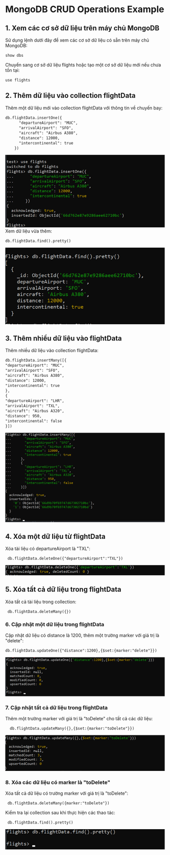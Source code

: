 # MongoDB CRUD Operations Example

## 1. Xem các cơ sở dữ liệu trên máy chủ MongoDB

Sử dụng lệnh dưới đây để xem các cơ sở dữ liệu có sẵn trên máy chủ MongoDB:

```
show dbs
```

Chuyển sang cơ sở dữ liệu flights hoặc tạo một cơ sở dữ liệu mới nếu chưa tồn tại:

```
use flights
```

## 2. Thêm dữ liệu vào collection flightData

Thêm một dữ liệu mới vào collection flightData với thông tin về chuyến bay:

```
db.flightData.insertOne({
      "departureAirport": "MUC",
      "arrivalAirport": "SFO",
      "aircraft": "Airbus A380",
      "distance": 12000,
      "intercontinental": true
    })
```

![alt text](/images/examples/image.png)<br>
Xem dữ liệu vừa thêm:

```
db.flightData.find().pretty()
```

![alt text](/images/examples/image-1.png)

## 3. Thêm nhiều dữ liệu vào flightData

Thêm nhiều dữ liệu vào collection flightData:
```
db.flightData.insertMany([{
"departureAirport": "MUC",
"arrivalAirport": "SFO",
"aircraft": "Airbus A380",
"distance": 12000,
"intercontinental": true
},
{
"departureAirport": "LHR",
"arrivalAirport": "TXL",
"aircraft": "Airbus A320",
"distance": 950,
"intercontinental": false
}])
```
![alt text](/images/examples/image-2.png)

## 4. Xóa một dữ liệu từ flightData

Xóa tài liệu có departureAirport là "TXL":

```
 db.flightData.deleteOne({"departureAirport":"TXL"})
```

![alt text](/images/examples/image-3.png)

## 5. Xóa tất cả dữ liệu trong flightData

Xóa tất cả tài liệu trong collection:

```
 db.flightData.deleteMany({})
```

### 6. Cập nhật một dữ liệu trong flightData

Cập nhật dữ liệu có distance là 1200, thêm một trường marker với giá trị là "delete":

```
db.flightData.updateOne({"distance":1200},{$set:{marker:"delete"}})
```

![alt text](/images/examples/image-4.png)

### 7. Cập nhật tất cả dữ liệu trong flightData

Thêm một trường marker với giá trị là "toDelete" cho tất cả các dữ liệu:

```
  db.flightData.updateMany({},{$set:{marker:"toDelete"}})
```

![alt text](/images/examples/image-5.png)

### 8. Xóa các dữ liệu có marker là "toDelete"

Xóa tất cả dữ liệu có trường marker với giá trị là "toDelete":

```
 db.flightData.deleteMany({marker:"toDelete"})
```

Kiểm tra lại collection sau khi thực hiện các thao tác:

```
 db.flightData.find().pretty()
```

![alt text](/images/examples/image-6.png)

